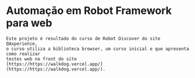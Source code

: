 # Automação em Robot Framework para web

    Este projeto é resultado do curso de Robot Discover do site QAxperience, 
    o curso utiliza a biblioteca browser, um curso inicial e que apresenta como realizar 
    testes web no front do site 
    [https://https://walkdog.vercel.app/] (https://https://walkdog.vercel.app/).


